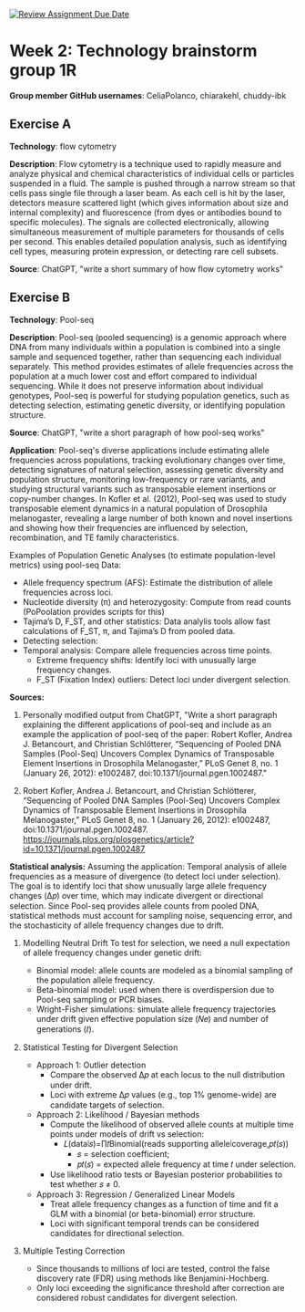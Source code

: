 [![Review Assignment Due Date](https://classroom.github.com/assets/deadline-readme-button-22041afd0340ce965d47ae6ef1cefeee28c7c493a6346c4f15d667ab976d596c.svg)](https://classroom.github.com/a/aKWLU3-A)

# Week 2: Technology brainstorm group 1R
**Group member GitHub usernames**: CeliaPolanco, chiarakehl, chuddy-ibk

## Exercise A
**Technology**: flow cytometry

**Description**: Flow cytometry is a technique used to rapidly measure and analyze physical and chemical characteristics of individual cells or particles suspended in a fluid. The sample is pushed through a narrow stream so that cells pass single file through a laser beam. As each cell is hit by the laser, detectors measure scattered light (which gives information about size and internal complexity) and fluorescence (from dyes or antibodies bound to specific molecules). The signals are collected electronically, allowing simultaneous measurement of multiple parameters for thousands of cells per second. This enables detailed population analysis, such as identifying cell types, measuring protein expression, or detecting rare cell subsets.

**Source**: ChatGPT, "write a short summary of how flow cytometry works"



## Exercise B
**Technology**: Pool-seq

**Description**: Pool-seq (pooled sequencing) is a genomic approach where DNA from many individuals within a population is combined into a single sample and sequenced together, rather than sequencing each individual separately. This method provides estimates of allele frequencies across the population at a much lower cost and effort compared to individual sequencing. While it does not preserve information about individual genotypes, Pool-seq is powerful for studying population genetics, such as detecting selection, estimating genetic diversity, or identifying population structure.

**Source**: ChatGPT, "write a short paragraph of how pool-seq works"

**Application**: Pool-seq's diverse applications include estimating allele frequencies across populations, tracking evolutionary changes over time, detecting signatures of natural selection, assessing genetic diversity and population structure, monitoring low-frequency or rare variants, and studying structural variants such as transposable element insertions or copy-number changes. In Kofler et al. (2012), Pool-seq was used to study transposable element dynamics in a natural population of Drosophila melanogaster, revealing a large number of both known and novel insertions and showing how their frequencies are influenced by selection, recombination, and TE family characteristics.

Examples of Population Genetic Analyses (to estimate population-level metrics) using pool-seq Data:
- Allele frequency spectrum (AFS): Estimate the distribution of allele frequencies across loci.
- Nucleotide diversity (π) and heterozygosity: Compute from read counts (PoPoolation provides scripts for this)
- Tajima’s D, F_ST, and other statistics: Data analylis tools allow fast calculations of F_ST, π, and Tajima’s D from pooled data.
- Detecting selection:
- Temporal analysis: Compare allele frequencies across time points.
    - Extreme frequency shifts: Identify loci with unusually large frequency changes.
    - F_ST (Fixation Index) outliers: Detect loci under divergent selection.

**Sources:** 

1. Personally modified output from ChatGPT, "Write a short paragraph explaining the different applications of pool-seq and include as an example the application of pool-seq of the paper: Robert Kofler, Andrea J. Betancourt, and Christian Schlötterer, “Sequencing of Pooled DNA Samples (Pool-Seq) Uncovers Complex Dynamics of Transposable Element Insertions in Drosophila Melanogaster,” PLoS Genet 8, no. 1 (January 26, 2012): e1002487, doi:10.1371/journal.pgen.1002487."

2. Robert Kofler, Andrea J. Betancourt, and Christian Schlötterer, “Sequencing of Pooled DNA Samples (Pool-Seq) Uncovers Complex Dynamics of Transposable Element Insertions in Drosophila Melanogaster,” PLoS Genet 8, no. 1 (January 26, 2012): e1002487, doi:10.1371/journal.pgen.1002487.
https://journals.plos.org/plosgenetics/article?id=10.1371/journal.pgen.1002487

**Statistical analysis:** Assuming the application: Temporal analysis of allele frequencies as a measure of divergence (to detect loci under selection). The goal is to identify loci that show unusually large allele frequency changes (Δ𝑝) over time, which may indicate divergent or directional selection. Since Pool-seq provides allele counts from pooled DNA, statistical methods must account for sampling noise, sequencing error, and the stochasticity of allele frequency changes due to drift.

1) Modelling Neutral Drift
    To test for selection, we need a null expectation of allele frequency changes under genetic drift:
    - Binomial model: allele counts are modeled as a binomial sampling of the population allele frequency.
    - Beta-binomial model: used when there is overdispersion due to Pool-seq sampling or PCR biases.
    - Wright-Fisher simulations: simulate allele frequency trajectories under drift given effective population size (𝑁𝑒) and number of generations (𝑡).

2) Statistical Testing for Divergent Selection
    - Approach 1: Outlier detection
        - Compare the observed Δ𝑝 at each locus to the null distribution under drift.
        - Loci with extreme Δ𝑝 values (e.g., top 1% genome-wide) are candidate targets of selection.
    - Approach 2: Likelihood / Bayesian methods
        - Compute the likelihood of observed allele counts at multiple time points under models of drift vs selection:
          - 𝐿(data∣𝑠)=∏𝑡Binomial(reads supporting allele∣coverage,𝑝𝑡(𝑠))
              - 𝑠 = selection coefficient;
              - 𝑝𝑡(𝑠) = expected allele frequency at time 𝑡 under selection.
        - Use likelihood ratio tests or Bayesian posterior probabilities to test whether 𝑠 ≠ 0.
    - Approach 3: Regression / Generalized Linear Models
        - Treat allele frequency changes as a function of time and fit a GLM with a binomial (or beta-binomial) error structure.
        - Loci with significant temporal trends can be considered candidates for directional selection.

3) Multiple Testing Correction
   - Since thousands to millions of loci are tested, control the false discovery rate (FDR) using methods like Benjamini-Hochberg.
   - Only loci exceeding the significance threshold after correction are considered robust candidates for divergent selection.
